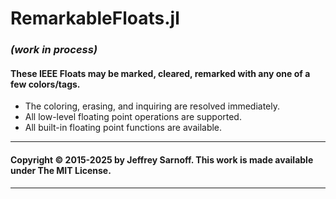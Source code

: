 # RemarkableFloats.jl

### _(work in process)_

#### These IEEE Floats may be marked, cleared, remarked with any one of a few colors/tags.

- The coloring, erasing, and inquiring are resolved immediately. 
- All low-level floating point operations are supported.
- All built-in floating point functions are available.

----


#### Copyright © 2015-2025 by Jeffrey Sarnoff. This work is made available under The MIT License.


----
